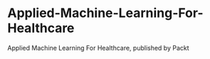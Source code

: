 # Applied-Machine-Learning-For-Healthcare
Applied Machine Learning For Healthcare, published by Packt
